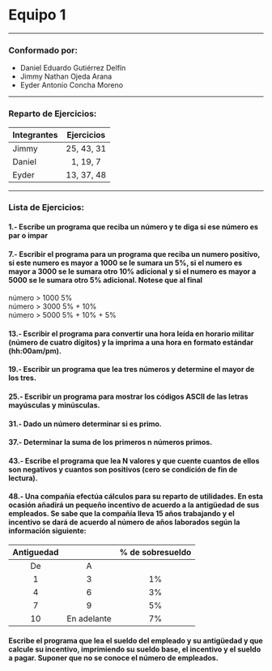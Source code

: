# Equipo 1
---
### Conformado por: <br>
+ Daniel Eduardo Gutiérrez Delfín
+ Jimmy Nathan Ojeda Arana 
+ Eyder Antonio Concha Moreno
---

### Reparto de Ejercicios:

| Integrantes   | Ejercicios    |
| ------------- |:-------------:|
| Jimmy         | 25, 43, 31    |
| Daniel        | 1, 19, 7      |
| Eyder         | 13, 37, 48    |

---

### Lista de Ejercicios:

#### 1.- Escribe un programa que reciba un número y te diga si ese número es par o impar <br>
#### 7.- Escribir el programa para un programa que reciba un numero positivo, si este numero es mayor a 1000 se le sumara un 5%, si el numero es mayor a 3000 se le sumara otro 10% adicional y si el numero es mayor a 5000 se le sumara otro 5% adicional. Notese que al final
 número > 1000 5% <br>
 número > 3000 5% + 10% <br>
 número > 5000 5% + 10% + 5% <br>
#### 13.- Escribir el programa para convertir una hora leída en horario militar (número de cuatro dígitos) y la imprima a una hora en formato estándar (hh:00am/pm).<br>
#### 19.- Escribir un programa que lea tres números y determine el mayor de los tres.
#### 25.- Escribir un programa para mostrar los códigos ASCII de las letras mayúsculas y minúsculas.
#### 31.- Dado un número determinar si es primo.
#### 37.- Determinar la suma de los primeros n números primos.
#### 43.- Escribe el programa que lea N valores y que cuente cuantos de ellos son negativos y cuantos son positivos (cero se condición de fin de lectura).
#### 48.- Una compañía efectúa cálculos para su reparto de utilidades. En esta ocasión añadirá un pequeño incentivo de acuerdo a la antigüedad de sus empleados. Se sabe que la compañía lleva 15 años trabajando y el incentivo se dará de acuerdo al número de años laborados según la información siguiente: 

| Antiguedad |             | % de sobresueldo |
|:----------:|:-----------:|:----------------:|
| De         | A           |                  |
| 1          | 3           |        1%        |
| 4          | 6           |        3%        |
| 7          | 9           |        5%        |
| 10         | En adelante |        7%        |

#### Escribe el programa que lea el sueldo del empleado y su antigüedad y que calcule su incentivo, imprimiendo su sueldo base, el incentivo y el sueldo a pagar. Suponer que no se conoce el número de empleados.

